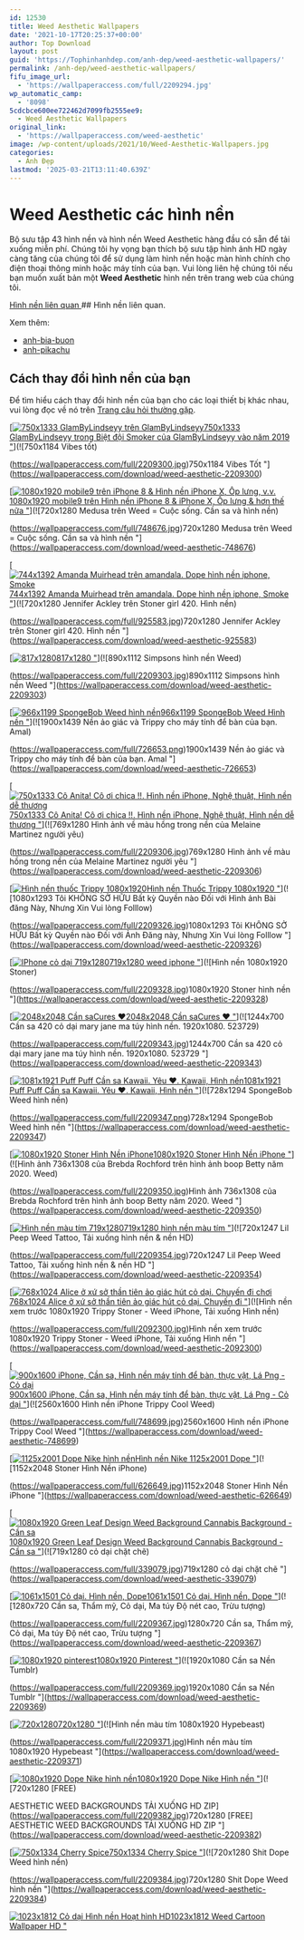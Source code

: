 ```yaml
---
id: 12530
title: Weed Aesthetic Wallpapers
date: '2021-10-17T20:25:37+00:00'
author: Top Download
layout: post
guid: 'https://Tophinhanhdep.com/anh-dep/weed-aesthetic-wallpapers/'
permalink: /anh-dep/weed-aesthetic-wallpapers/
fifu_image_url:
  - 'https://wallpaperaccess.com/full/2209294.jpg'
wp_automatic_camp:
  - '8098'
5cdcbce600ee722462d7099fb2555ee9:
  - Weed Aesthetic Wallpapers
original_link:
  - 'https://wallpaperaccess.com/weed-aesthetic'
image: /wp-content/uploads/2021/10/Weed-Aesthetic-Wallpapers.jpg
categories:
  - Ảnh Đẹp
lastmod: '2025-03-21T13:11:40.639Z'
---
```

# Weed Aesthetic các hình nền

Bộ sưu tập 43 hình nền và hình nền Weed Aesthetic hàng đầu có sẵn để tải xuống miễn phí. Chúng tôi hy vọng bạn thích bộ sưu tập hình ảnh HD ngày càng tăng của chúng tôi để sử dụng làm hình nền hoặc màn hình chính cho điện thoại thông minh hoặc máy tính của bạn. Vui lòng liên hệ chúng tôi nếu bạn muốn xuất bản một **Weed Aesthetic** hình nền trên trang web của chúng tôi.

[Hình nền liên quan ](#related) ## Hình nền liên quan.

   
 Xem thêm:

   
- [anh-bia-buon](https://tophinhanhdep.com/anh-bia/anh-bia-buon/)
- [anh-pikachu](https://tophinhanhdep.com/anh-anime/anh-pikachu/)

 ## Cách thay đổi hình nền của bạn

Để tìm hiểu cách thay đổi hình nền của bạn cho các loại thiết bị khác nhau, vui lòng đọc về nó trên [Trang câu hỏi thường gặp](https://tophinhanhdep.com/faq/).

  
[[![750x1333 GlamByLindseyy trên GlamByLindseyy](https://wallpaperaccess.com/full/2209294.jpg)750x1333 GlamByLindseyy trong Biệt đội Smoker của GlamByLindseyy vào năm 2019 "](https://wallpaperaccess.com/download/weed-aesthetic-2209294)](![750x1184 Vibes tốt)

(https://wallpaperaccess.com/full/2209300.jpg)750x1184 Vibes Tốt "](https://wallpaperaccess.com/download/weed-aesthetic-2209300)

[[![1080x1920 mobile9 trên iPhone 8 & Hình nền iPhone X, Ốp lưng, v.v.](https://wallpaperaccess.com/full/158770.jpg)1080x1920 mobile9 trên Hình nền iPhone 8 &amp; iPhone X, Ốp lưng &amp; hơn thế nữa "](https://wallpaperaccess.com/download/weed-aesthetic-158770)](![720x1280 Medusa trên Weed = Cuộc sống.  Cần sa và hình nền)

(https://wallpaperaccess.com/full/748676.jpg)720x1280 Medusa trên Weed = Cuộc sống. Cần sa và hình nền "](https://wallpaperaccess.com/download/weed-aesthetic-748676)

[[![744x1392 Amanda Muirhead trên amandala.  Dope hình nền iphone, Smoke](https://wallpaperaccess.com/full/2209301.jpg)744x1392 Amanda Muirhead trên amandala. Dope hình nền iphone, Smoke "](https://wallpaperaccess.com/download/weed-aesthetic-2209301)](![720x1280 Jennifer Ackley trên Stoner girl 420. Hình nền)

(https://wallpaperaccess.com/full/925583.jpg)720x1280 Jennifer Ackley trên Stoner girl 420. Hình nền "](https://wallpaperaccess.com/download/weed-aesthetic-925583)

[[![817x1280 ](https://wallpaperaccess.com/full/1170176.jpg)817x1280 "](https://wallpaperaccess.com/download/weed-aesthetic-1170176)](![890x1112 Simpsons hình nền Weed)

(https://wallpaperaccess.com/full/2209303.jpg)890x1112 Simpsons hình nền Weed "](https://wallpaperaccess.com/download/weed-aesthetic-2209303)

[[![966x1199 SpongeBob Weed hình nền](https://wallpaperaccess.com/full/2209304.jpg)966x1199 SpongeBob Weed Hình nền "](https://wallpaperaccess.com/download/weed-aesthetic-2209304)](![1900x1439 Nền ảo giác và Trippy cho máy tính để bàn của bạn.  Amal)

(https://wallpaperaccess.com/full/726653.png)1900x1439 Nền ảo giác và Trippy cho máy tính để bàn của bạn. Amal "](https://wallpaperaccess.com/download/weed-aesthetic-726653)

[[![750x1333 Cô Anita!  Cô ơi chica !!.  Hình nền iPhone, Nghệ thuật, Hình nền dễ thương](https://wallpaperaccess.com/full/1651538.jpg)750x1333 Cô Anita! Cô ơi chica !!. Hình nền iPhone, Nghệ thuật, Hình nền dễ thương "](https://wallpaperaccess.com/download/weed-aesthetic-1651538)](![769x1280 Hình ảnh về màu hồng trong nền của Melaine Martinez người yêu)

(https://wallpaperaccess.com/full/2209306.jpg)769x1280 Hình ảnh về màu hồng trong nền của Melaine Martinez người yêu "](https://wallpaperaccess.com/download/weed-aesthetic-2209306)

[[![Hình nền thuốc Trippy 1080x1920](https://wallpaperaccess.com/full/2209307.jpg)Hình nền Thuốc Trippy 1080x1920 "](https://wallpaperaccess.com/download/weed-aesthetic-2209307)](![1080x1293 Tôi KHÔNG SỞ HỮU Bất kỳ Quyền nào Đối với Hình ảnh Bài đăng Này, Nhưng Xin Vui lòng Folllow)

(https://wallpaperaccess.com/full/2209326.jpg)1080x1293 Tôi KHÔNG SỞ HỮU Bất kỳ Quyền nào Đối với Ảnh Đăng này, Nhưng Xin Vui lòng Folllow "](https://wallpaperaccess.com/download/weed-aesthetic-2209326)

[[![IPhone cỏ dại 719x1280](https://wallpaperaccess.com/full/1200412.png)719x1280 weed iphone "](https://wallpaperaccess.com/download/weed-aesthetic-1200412)](![Hình nền 1080x1920 Stoner)

(https://wallpaperaccess.com/full/2209328.jpg)1080x1920 Stoner hình nền "](https://wallpaperaccess.com/download/weed-aesthetic-2209328)

[[![2048x2048 Cần saCures ♥](https://wallpaperaccess.com/full/2209341.jpg)2048x2048 Cần saCures ♥ "](https://wallpaperaccess.com/download/weed-aesthetic-2209341)](![1244x700 Cần sa 420 cỏ dại mary jane ma túy hình nền.  1920x1080.  523729)

(https://wallpaperaccess.com/full/2209343.jpg)1244x700 Cần sa 420 cỏ dại mary jane ma túy hình nền. 1920x1080. 523729 "](https://wallpaperaccess.com/download/weed-aesthetic-2209343)

[[![1081x1921 Puff Puff Cần sa Kawaii.  Yêu ♥.  Kawaii, Hình nền](https://wallpaperaccess.com/full/175618.jpg)1081x1921 Puff Puff Cần sa Kawaii. Yêu ♥. Kawaii, Hình nền "](https://wallpaperaccess.com/download/weed-aesthetic-175618)](![728x1294 SpongeBob Weed hình nền)

(https://wallpaperaccess.com/full/2209347.png)728x1294 SpongeBob Weed hình nền "](https://wallpaperaccess.com/download/weed-aesthetic-2209347)

[[![1080x1920 Stoner Hình Nền iPhone](https://wallpaperaccess.com/full/2209348.jpg)1080x1920 Stoner Hình Nền iPhone "](https://wallpaperaccess.com/download/weed-aesthetic-2209348)](![Hình ảnh 736x1308 của Brebda Rochford trên hình ảnh boop Betty năm 2020. Weed)

(https://wallpaperaccess.com/full/2209350.jpg)Hình ảnh 736x1308 của Brebda Rochford trên hình ảnh boop Betty năm 2020. Weed "](https://wallpaperaccess.com/download/weed-aesthetic-2209350)

[[![Hình nền màu tím 719x1280](https://wallpaperaccess.com/full/1233717.jpg)719x1280 hình nền màu tím "](https://wallpaperaccess.com/download/weed-aesthetic-1233717)](![720x1247 Lil Peep Weed Tattoo, Tải xuống hình nền & nền HD)

(https://wallpaperaccess.com/full/2209354.jpg)720x1247 Lil Peep Weed Tattoo, Tải xuống hình nền &amp; nền HD "](https://wallpaperaccess.com/download/weed-aesthetic-2209354)

[[![768x1024 Alice ở xứ sở thần tiên ảo giác hút cỏ dại.  Chuyến đi chơi](https://wallpaperaccess.com/full/748638.jpg)768x1024 Alice ở xứ sở thần tiên ảo giác hút cỏ dại. Chuyến đi "](https://wallpaperaccess.com/download/weed-aesthetic-748638)](![Hình nền xem trước 1080x1920 Trippy Stoner - Weed iPhone, Tải xuống Hình nền)

(https://wallpaperaccess.com/full/2092300.jpg)Hình nền xem trước 1080x1920 Trippy Stoner - Weed iPhone, Tải xuống Hình nền "](https://wallpaperaccess.com/download/weed-aesthetic-2092300)

[[![900x1600 iPhone, Cần sa, Hình nền máy tính để bàn, thực vật, Lá Png - Cỏ dại](https://wallpaperaccess.com/full/2209358.jpg)900x1600 iPhone, Cần sa, Hình nền máy tính để bàn, thực vật, Lá Png - Cỏ dại "](https://wallpaperaccess.com/download/weed-aesthetic-2209358)](![2560x1600 Hình nền iPhone Trippy Cool Weed)

(https://wallpaperaccess.com/full/748699.jpg)2560x1600 Hình nền iPhone Trippy Cool Weed "](https://wallpaperaccess.com/download/weed-aesthetic-748699)

[[![1125x2001 Dope Nike hình nền](https://wallpaperaccess.com/full/1325548.jpg)Hình nền Nike 1125x2001 Dope "](https://wallpaperaccess.com/download/weed-aesthetic-1325548)](![1152x2048 Stoner Hình Nền iPhone)

(https://wallpaperaccess.com/full/626649.jpg)1152x2048 Stoner Hình Nền iPhone "](https://wallpaperaccess.com/download/weed-aesthetic-626649)

[[![1080x1920 Green Leaf Design Weed Background Cannabis Background - Cần sa](https://wallpaperaccess.com/full/2135377.jpg)1080x1920 Green Leaf Design Weed Background Cannabis Background - Cần sa "](https://wallpaperaccess.com/download/weed-aesthetic-2135377)](![719x1280 cỏ dại chặt chẽ)

(https://wallpaperaccess.com/full/339079.jpg)719x1280 cỏ dại chặt chẽ "](https://wallpaperaccess.com/download/weed-aesthetic-339079)

[[![1061x1501 Cỏ dại.  Hình nền, Dope](https://wallpaperaccess.com/full/99567.png)1061x1501 Cỏ dại. Hình nền, Dope "](https://wallpaperaccess.com/download/weed-aesthetic-99567)](![1280x720 Cần sa, Thẩm mỹ, Cỏ dại, Ma túy Độ nét cao, Trừu tượng)

(https://wallpaperaccess.com/full/2209367.jpg)1280x720 Cần sa, Thẩm mỹ, Cỏ dại, Ma túy Độ nét cao, Trừu tượng "](https://wallpaperaccess.com/download/weed-aesthetic-2209367)

[[![1080x1920 pinterest](https://wallpaperaccess.com/full/2009110.jpg)1080x1920 Pinterest "](https://wallpaperaccess.com/download/weed-aesthetic-2009110)](![1920x1080 Cần sa Nền Tumblr)

(https://wallpaperaccess.com/full/2209369.jpg)1920x1080 Cần sa Nền Tumblr "](https://wallpaperaccess.com/download/weed-aesthetic-2209369)

[[![720x1280 ](https://wallpaperaccess.com/full/1240081.jpg)720x1280 "](https://wallpaperaccess.com/download/weed-aesthetic-1240081)](![Hình nền màu tím 1080x1920 Hypebeast)

(https://wallpaperaccess.com/full/2209371.jpg)Hình nền màu tím 1080x1920 Hypebeast "](https://wallpaperaccess.com/download/weed-aesthetic-2209371)

[[![1080x1920 Dope Nike hình nền](https://wallpaperaccess.com/full/689743.jpg)1080x1920 Dope Nike Hình nền "](https://wallpaperaccess.com/download/weed-aesthetic-689743)](![720x1280 [FREE)

 AESTHETIC WEED BACKGROUNDS TẢI XUỐNG HD ZIP](https://wallpaperaccess.com/full/2209382.jpg)720x1280 \[FREE\] AESTHETIC WEED BACKGROUNDS TẢI XUỐNG HD ZIP "](https://wallpaperaccess.com/download/weed-aesthetic-2209382)

[[![750x1334 Cherry Spice](https://wallpaperaccess.com/full/2209383.jpg)750x1334 Cherry Spice "](https://wallpaperaccess.com/download/weed-aesthetic-2209383)](![720x1280 Shit Dope Weed hình nền)

(https://wallpaperaccess.com/full/2209384.jpg)720x1280 Shit Dope Weed hình nền "](https://wallpaperaccess.com/download/weed-aesthetic-2209384)

[![1023x1812 Cỏ dại Hình nền Hoạt hình HD](https://wallpaperaccess.com/full/2209386.jpg)1023x1812 Weed Cartoon Wallpaper HD "](https://wallpaperaccess.com/download/weed-aesthetic-2209386)
